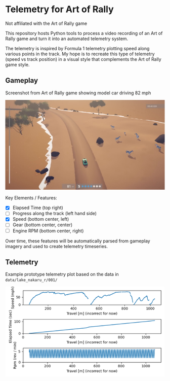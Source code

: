 # Telemetry for Art of Rally

Not affiliated with the Art of Rally game

This repository hosts Python tools to process a video recording of an Art of
Rally game and turn it into an automated telemetry system.

The telemetry is inspired by Formula 1 telemetry plotting speed along various
points in the track. My hope is to recreate this type of telemetry (speed vs
track position) in a visual style that complements the Art of Rally game style.

## Gameplay

Screenshot from Art of Rally game showing model car driving 82 mph

![Screenshot from Art of Rally game showing model car driving 82 mph](data/lake_nakaru_r/001/image-0562.jpeg)

Key Elements / Features:
- [x] Elapsed Time (top right)
- [ ] Progress along the track (left hand side)
- [x] Speed (bottom center, left)
- [ ] Gear (bottom center, center)
- [ ] Engine RPM (bottom center, right)

Over time, these features will be automatically parsed from gameplay imagery
and used to create telemetry timeseries.

## Telemetry

Example prototype telemetry plot based on the data in `data/lake_nakaru_r/001/`

![Squigly lines on 3 sets of axis](docs/example_telemetry.png)
